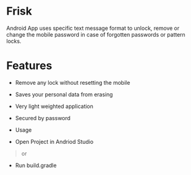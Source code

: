 # Frisk
Android App uses specific text message format to unlock, remove or change the mobile password in case of forgotten passwords or pattern locks.

# Features
* Remove any lock without resetting the mobile
* Saves your personal data from erasing
* Very light weighted application
* Secured by password

* Usage
* Open Project in Andriod Studio
> or
* Run build.gradle
